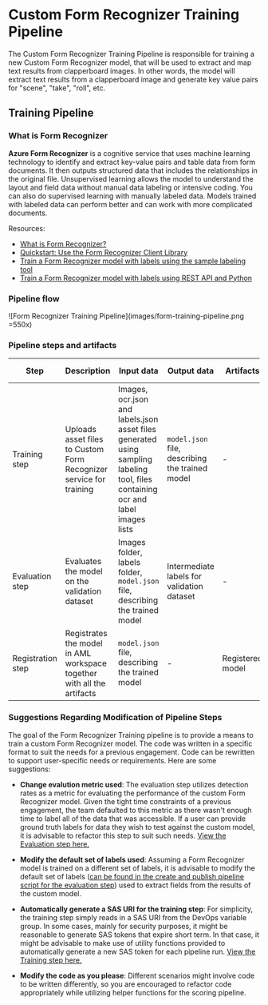 # Custom Form Recognizer Training Pipeline

The Custom Form Recognizer Training Pipeline is responsible for training a new Custom Form Recognizer model, that will be used to extract and map text results from clapperboard images.
In other words, the model will extract text results from a clapperboard image and generate key value pairs for "scene", "take", "roll", etc.

## Training Pipeline

### What is Form Recognizer

**Azure Form Recognizer** is a cognitive service that uses machine learning technology to identify and extract key-value pairs and table data from form documents. It then outputs structured data that includes the relationships in the original file. Unsupervised learning allows the model to understand the layout and field data without manual data labeling or intensive coding. You can also do supervised learning with manually labeled data. Models trained with labeled data can perform better and can work with more complicated documents.

Resources:

* [What is Form Recognizer?](https://docs.microsoft.com/en-us/azure/cognitive-services/form-recognizer/overview?tabs=v2-0)
* [Quickstart: Use the Form Recognizer Client Library](https://docs.microsoft.com/en-us/azure/cognitive-services/form-recognizer/quickstarts/client-library?tabs=ga&pivots=programming-language-csharp)
* [Train a Form Recognizer model with labels using the sample labeling tool](https://docs.microsoft.com/en-us/azure/cognitive-services/form-recognizer/quickstarts/label-tool?tabs=v2-0)
* [Train a Form Recognizer model with labels using REST API and Python](https://docs.microsoft.com/en-us/azure/cognitive-services/form-recognizer/quickstarts/python-labeled-data?tabs=v2-0)

### Pipeline flow

![Form Recognizer Training Pipeline](images/form-training-pipeline.png =550x)

### Pipeline steps and artifacts

Step | Description | Input data | Output data | Artifacts | Parameters | Path to the step  
--- | --- | --- | --- | --- | --- | ---  
Training step | Uploads asset files to Custom Form Recognizer service for training | Images, ocr.json and labels.json asset files generated using sampling labeling tool, files containing ocr and label images lists | `model.json` file, describing the trained model | - | Path to asset files in blob storage used for training | [train.py](../mlops/form_training_pipeline/steps/train.py)
Evaluation step | Evaluates the model on the validation dataset | Images folder, labels folder,  `model.json` file, describing the trained model | Intermediate labels for validation dataset|- | - |  [evaluate.py](../mlops/form_training_pipeline/steps/evaluate.py)
Registration step | Registrates the model in AML workspace together with all the artifacts | `model.json` file, describing the trained model | - | Registered model| git hash, build id |  [register.py](../mlops/form_training_pipeline/steps/register.py)

### Suggestions Regarding Modification of Pipeline Steps

The goal of the Form Recognizer Training pipeline is to provide a means to train a custom Form Recognizer model. The code was written in a specific format to suit the needs for a previous engagement. Code can be rewritten to support user-specific needs or requirements. Here are some suggestions:

* **Change evalution metric used**: The evaluation step utilizes detection rates as a metric for evaluating the performance of the custom Form Recognizer model. Given the tight time constraints of a previous engagement, the team defaulted to this metric as there wasn't enough time to label all of the data that was accessible. If a user can provide ground truth labels for data they wish to test against the custom model, it is advisable to refactor this step to suit such needs. [View the Evaluation step here.](../mlops/form_training_pipeline/steps/evaluate.py)

* **Modify the default set of labels used**: Assuming a Form Recognizer model is trained on a different set of labels, it is advisable to modify the default set of labels ([can be found in the create and publish pipeline script for the evaluation step](../mlops/form_training_pipeline/create_and_publish_pipeline.py)) used to extract fields from the results of the custom model.

* **Automatically generate a SAS URI for the training step**: For simplicity, the training step simply reads in a SAS URI from the DevOps variable group. In some cases, mainly for security purposes, it might be reasonable to generate SAS tokens that expire short term. In that case, it might be advisable to make use of utility functions provided to automatically generate a new SAS token for each pipeline run. [View the Training step here.](../mlops/form_training_pipeline/steps/train.py)

* **Modify the code as you please**: Different scenarios might involve code to be written differently, so you are encouraged to refactor code appropriately while utilizing helper functions for the scoring pipeline.

